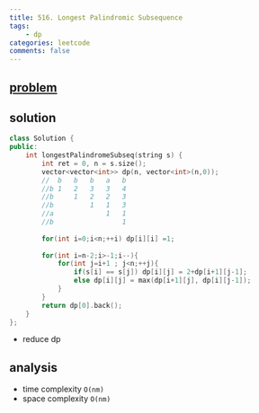```yaml
---
title: 516. Longest Palindromic Subsequence
tags:  
    - dp
categories: leetcode
comments: false
---
```


## [problem](https://leetcode.com/problems/longest-palindromic-subsequence/)


## solution

```c++
class Solution {
public:
    int longestPalindromeSubseq(string s) {
        int ret = 0, n = s.size();
        vector<vector<int>> dp(n, vector<int>(n,0));
        //  b   b   b   a   b
        //b 1   2   3   3   4
        //b     1   2   2   3
        //b         1   1   3
        //a             1   1
        //b                 1
        
        for(int i=0;i<n;++i) dp[i][i] =1;
        
        for(int i=n-2;i>-1;i--){
            for(int j=i+1 ; j<n;++j){
                if(s[i] == s[j]) dp[i][j] = 2+dp[i+1][j-1];
                else dp[i][j] = max(dp[i+1][j], dp[i][j-1]);
            }
        }
        return dp[0].back();
    }
};
```

- reduce dp

## analysis

- time complexity `O(nm)`
- space complexity `O(nm)`
